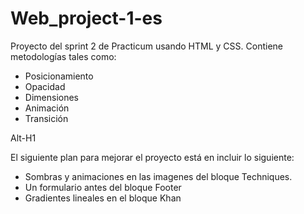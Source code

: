 # Web_project-1-es
Proyecto del sprint 2 de Practicum usando HTML y CSS. Contiene metodologías tales como:

* Posicionamiento
* Opacidad
* Dimensiones
* Animación
* Transición

Alt-H1

El siguiente plan para mejorar el proyecto está en incluir lo siguiente:

* Sombras y animaciones en las imagenes del bloque Techniques.
* Un formulario antes del bloque Footer
* Gradientes lineales en el bloque Khan
